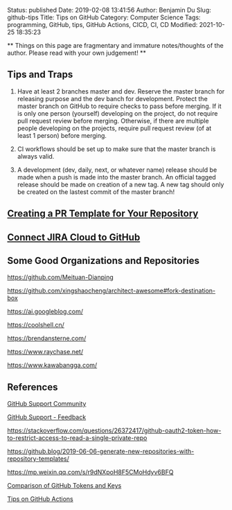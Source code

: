 Status: published
Date: 2019-02-08 13:41:56
Author: Benjamin Du
Slug: github-tips
Title: Tips on GitHub
Category: Computer Science
Tags: programming, GitHub, tips, GitHub Actions, CICD, CI, CD
Modified: 2021-10-25 18:35:23

**
Things on this page are fragmentary and immature notes/thoughts of the author.
Please read with your own judgement!
**

## Tips and Traps

1. Have at least 2 branches master and dev.
    Reserve the master branch for releasing purpose 
    and the dev banch for development.
    Protect the master branch on GitHub to require checks to pass before merging. 
    If it is only one person (yourself) developing on the project,
    do not require pull request review before merging. 
    Otherwise, if there are multiple people developing on the projects, 
    require pull request review (of at least 1 person) before merging.

2. CI workflows should be set up to make sure that the master branch is always valid.

3. A development (dev, daily, next, or whatever name) release should be made 
    when a push is made into the master branch. 
    An official tagged release should be made on creation of a new tag.
    A new tag should only be created on the lastest commit of the master branch!


## [Creating a PR Template for Your Repository](https://docs.github.com/en/github/building-a-strong-community/creating-a-pull-request-template-for-your-repository)

## [Connect JIRA Cloud to GitHub](https://confluence.atlassian.com/adminjiracloud/connect-jira-cloud-to-github-814188429.html)

## Some Good Organizations and Repositories

https://github.com/Meituan-Dianping

https://github.com/xingshaocheng/architect-awesome#fork-destination-box

https://ai.googleblog.com/

https://coolshell.cn/

https://brendansterne.com/

https://www.raychase.net/

https://www.kawabangga.com/

## References

[GitHub Support Community](https://github.community/)

[GitHub Support - Feedback](https://support.github.com/contact/feedback)

https://stackoverflow.com/questions/26372417/github-oauth2-token-how-to-restrict-access-to-read-a-single-private-repo


https://github.blog/2019-06-06-generate-new-repositories-with-repository-templates/

https://mp.weixin.qq.com/s/r9dNXpoH8F5CMoHdyv6BFQ

[Comparison of GitHub Tokens and Keys](http://www.legendu.net/misc/blog/comparison-of-github-tokens-and-keys)

[Tips on GitHub Actions](http://www.legendu.net/misc/blog/tips-on-github-actions)